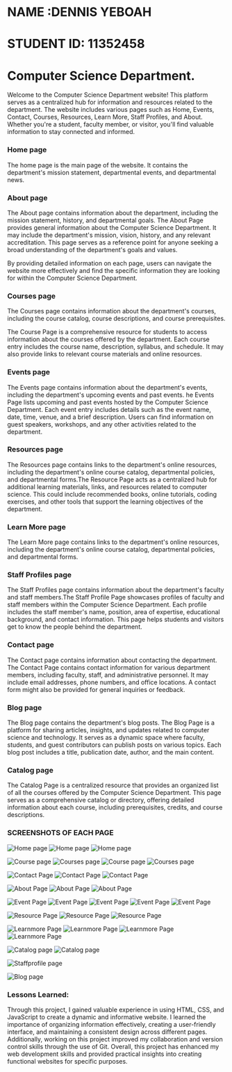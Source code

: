 # NAME :DENNIS YEBOAH 
# STUDENT ID: 11352458 

# Computer Science Department. 

Welcome to the Computer Science Department website! This platform serves as a centralized hub for information and resources related to the department. The website includes various pages such as Home, Events, Contact, Courses, Resources, Learn More, Staff Profiles, and About. Whether you're a student, faculty member, or visitor, you'll find valuable information to stay connected and informed.

### Home page

The home page is the main page of the website. It contains the department's mission statement, departmental events, and departmental news.

### About page
The About page contains information about the department, including the mission statement, history, and departmental goals. The About Page provides general information about the Computer Science Department. It may include the department's mission, vision, history, and any relevant accreditation. This page serves as a reference point for anyone seeking a broad understanding of the department's goals and values.

By providing detailed information on each page, users can navigate the website more effectively and find the specific information they are looking for within the Computer Science Department.

### Courses page
The Courses page contains information about the department's courses, including the course catalog, course descriptions, and course prerequisites.

The Course Page is a comprehensive resource for students to access information about the courses offered by the department. Each course entry includes the course name, description, syllabus, and schedule. It may also provide links to relevant course materials and online resources.

### Events page
The Events page contains information about the department's events, including the department's upcoming events and past events. he Events Page lists upcoming and past events hosted by the Computer Science Department. Each event entry includes details such as the event name, date, time, venue, and a brief description. Users can find information on guest speakers, workshops, and any other activities related to the department.

### Resources page
The Resources page contains links to the department's online resources, including the department's online course catalog, departmental policies, and departmental forms.The Resource Page acts as a centralized hub for additional learning materials, links, and resources related to computer science. This could include recommended books, online tutorials, coding exercises, and other tools that support the learning objectives of the department.

### Learn More page
The Learn More page contains links to the department's online resources, including the department's online course catalog, departmental policies, and departmental forms.

### Staff Profiles page
The Staff Profiles page contains information about the department's faculty and staff members.The Staff Profile Page showcases profiles of faculty and staff members within the Computer Science Department. Each profile includes the staff member's name, position, area of expertise, educational background, and contact information. This page helps students and visitors get to know the people behind the department.

### Contact page
The Contact page contains information about contacting the department. The Contact Page contains contact information for various department members, including faculty, staff, and administrative personnel. It may include email addresses, phone numbers, and office locations. A contact form might also be provided for general inquiries or feedback.

### Blog page
The Blog page contains the department's blog posts.
The Blog Page is a platform for sharing articles, insights, and updates related to computer science and technology. It serves as a dynamic space where faculty, students, and guest contributors can publish posts on various topics. Each blog post includes a title, publication date, author, and the main content.


### Catalog  page
The Catalog Page is a centralized resource that provides an organized list of all the courses offered by the Computer Science Department. This page serves as a comprehensive catalog or directory, offering detailed information about each course, including prerequisites, credits, and course descriptions.


### SCREENSHOTS OF EACH PAGE

![Home page](screenshots/home1.png)
![Home page](screenshots/home2.png)
![Home page](screenshots/home3.png)

![Course page](screenshots/courses.png)
![Courses page](screenshots/courses1.png)
![Course page](screenshots/courses3.png)
![Courses page](screenshots/courses2.png)

![Contact Page](screenshots/contact1.png)
![Contact Page](screenshots/contact2.png)
![Contact Page](screenshots/contact3.png)


![About Page](screenshots/about1.png)
![About Page](screenshots/about2.png)
![About Page](about3.png)

![Event Page](screenshots/event1.png)
![Event Page](screenshots/event2.png)
![Event Page](screenshots/event3.png)
![Event Page](screenshots/event4.png)
![Event Page](screenshots/event5.png)

![Resource Page](screenshots/resource1.png)
![Resource Page](screenshots/resource2.png)
![Resource Page](screenshots/resource3.png)


![Learnmore Page](screenshots/learnmore1.png)
![Learnmore Page](screenshots/learnmore2.png)
![Learnmore Page](screenshots/learnmore3.png)
![Learnmore Page](screenshot/learnmore4.png)

![Catalog page](screenshots/catalog1.png)
![Catalog page](screenshots/catalog.png)


![Staffprofile page](screenshots/staffprofile.png)

![Blog page](screenshots/blog1.png)









### Lessons Learned:
Through this project, I gained valuable experience in using HTML, CSS, and JavaScript to create a dynamic and informative website. I learned the importance of organizing information effectively, creating a user-friendly interface, and maintaining a consistent design across different pages. Additionally, working on this project improved my collaboration and version control skills through the use of Git. Overall, this project has enhanced my web development skills and provided practical insights into creating functional websites for specific purposes.



